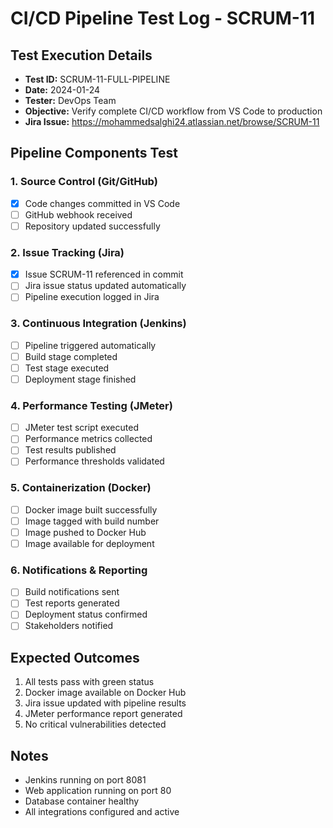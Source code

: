 # CI/CD Pipeline Test Log - SCRUM-11

## Test Execution Details
- **Test ID:** SCRUM-11-FULL-PIPELINE
- **Date:** 2024-01-24
- **Tester:** DevOps Team
- **Objective:** Verify complete CI/CD workflow from VS Code to production
- **Jira Issue:** https://mohammedsalghi24.atlassian.net/browse/SCRUM-11

## Pipeline Components Test

### 1. Source Control (Git/GitHub)
- [x] Code changes committed in VS Code
- [ ] GitHub webhook received
- [ ] Repository updated successfully

### 2. Issue Tracking (Jira)
- [x] Issue SCRUM-11 referenced in commit
- [ ] Jira issue status updated automatically
- [ ] Pipeline execution logged in Jira

### 3. Continuous Integration (Jenkins)
- [ ] Pipeline triggered automatically
- [ ] Build stage completed
- [ ] Test stage executed
- [ ] Deployment stage finished

### 4. Performance Testing (JMeter)
- [ ] JMeter test script executed
- [ ] Performance metrics collected
- [ ] Test results published
- [ ] Performance thresholds validated

### 5. Containerization (Docker)
- [ ] Docker image built successfully
- [ ] Image tagged with build number
- [ ] Image pushed to Docker Hub
- [ ] Image available for deployment

### 6. Notifications & Reporting
- [ ] Build notifications sent
- [ ] Test reports generated
- [ ] Deployment status confirmed
- [ ] Stakeholders notified

## Expected Outcomes
1. All tests pass with green status
2. Docker image available on Docker Hub
3. Jira issue updated with pipeline results
4. JMeter performance report generated
5. No critical vulnerabilities detected

## Notes
- Jenkins running on port 8081
- Web application running on port 80
- Database container healthy
- All integrations configured and active
